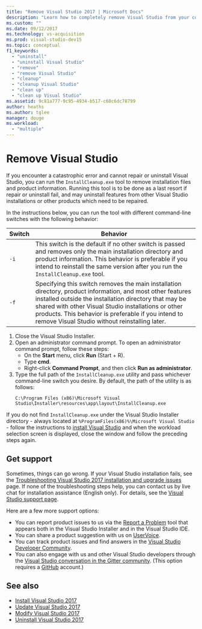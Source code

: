 ```yaml
---
title: "Remove Visual Studio 2017 | Microsoft Docs"
description: "Learn how to completely remove Visual Studio from your computer, step-by-step."
ms.custom: ""
ms.date: 09/12/2017
ms.technology: vs-acquisition
ms.prod: visual-studio-dev15
ms.topic: conceptual
f1_keywords:
  - "uninstall"
  - "uninstall Visual Studio"
  - "remove"
  - "remove Visual Studio"
  - "cleanup"
  - "cleanup Visual Studio"
  - "clean up"
  - "clean up Visual Studio"
ms.assetid: 9c81a777-9c95-4934-b517-c60c6dc78799
author: heaths
ms.author: tglee
manager: douge
ms.workload:
  - "multiple"
---
```

# Remove Visual Studio

If you encounter a catastrophic error and cannot repair or uninstall Visual Studio, you can run the `InstallCleanup.exe` tool to remove installation files and product information. Running this tool is to be done as a last resort if repair or uninstall fail, and may uninstall features from other Visual Studio installations or other products which need to be repaired.

In the instructions below, you can run the tool with different command-line switches with the following behavior:

| Switch | Behavior |
| ------ | -------- |
| `-i`   | This switch is the default if no other switch is passed and removes only the main installation directory and product information. This behavior is preferable if you intend to reinstall the same version after you run the `InstallCleanup.exe` tool. |
| `-f`   | Specifying this switch removes the main installation directory, product information, and most other features installed outside the installation directory that may be shared with other Visual Studio installations or other products. This behavior is preferable if you intend to remove Visual Studio without reinstalling later. |

1. Close the Visual Studio Installer.
2. Open an administrator command prompt. To open an administrator command prompt, follow these steps:
   * On the **Start** menu, click **Run** (Start + R).
   * Type **cmd**.
   * Right-click **Command Prompt**, and then click **Run as administrator**.
3. Type the full path of the `InstallCleanup.exe` utility and pass whichever command-line switch you desire. By default, the path of the utility is as follows:
   ```
   C:\Program Files (x86)\Microsoft Visual Studio\Installer\resources\app\layout\InstallCleanup.exe
   ```

If you do not find `InstallCleanup.exe` under the Visual Studio Installer directory - always located at `%ProgramFiles(x86)%\Microsoft Visual Studio` - follow the instructions to [install Visual Studio](install-visual-studio.md) and when the workload selection screen is displayed, close the window and follow the preceding steps again.

## Get support

Sometimes, things can go wrong. If your Visual Studio installation fails, see the [Troubleshooting Visual Studio 2017 installation and upgrade issues](troubleshooting-installation-issues.md) page. If none of the troubleshooting steps help, you can contact us by live chat for installation assistance (English only). For details, see the [Visual Studio support page](https://www.visualstudio.com/vs/support/#talktous).

Here are a few more support options:

* You can report product issues to us via the [Report a Problem](../ide/how-to-report-a-problem-with-visual-studio-2017.md) tool that appears both in the Visual Studio Installer and in the Visual Studio IDE.
* You can share a product suggestion with us on [UserVoice](https://visualstudio.uservoice.com/forums/121579).
* You can track product issues and find answers in the [Visual Studio Developer Community](https://developercommunity.visualstudio.com/).
* You can also engage with us and other Visual Studio developers through the [Visual Studio conversation in the Gitter community](https://gitter.im/Microsoft/VisualStudio). (This option requires a [GitHub](https://github.com/) account.)

## See also

* [Install Visual Studio 2017](install-visual-studio.md)
* [Update Visual Studio 2017](update-visual-studio.md)
* [Modify Visual Studio 2017](modify-visual-studio.md)
* [Uninstall Visual Studio 2017](uninstall-visual-studio.md)
